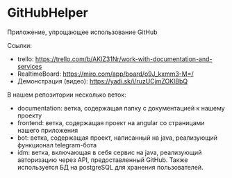 # GitHubHelper
Приложение, упрощающее использование GitHub

Cсылки:
- trello: https://trello.com/b/AKIZ31Nr/work-with-documentation-and-services
- RealtimeBoard: https://miro.com/app/board/o9J_kxmm3-M=/
- Демонстрация (видео): https://yadi.sk/i/ruzUCjmZOKlBbQ

В нашем репозитории несколько веток:
- documentation: ветка, содержащая папку с документацией к нашему проекту
- frontend: ветка, содержащая проект на angular со страницами нашего приложения
- bot: ветка, содержащая проект, написанный на java, реализующий функционал telegram-бота
- idm: ветка, включающая в себя сервис на java, реализующий авторизацию через API, предоставленный GitHub. Также используется БД на postgreSQL для хранения пользователей.
